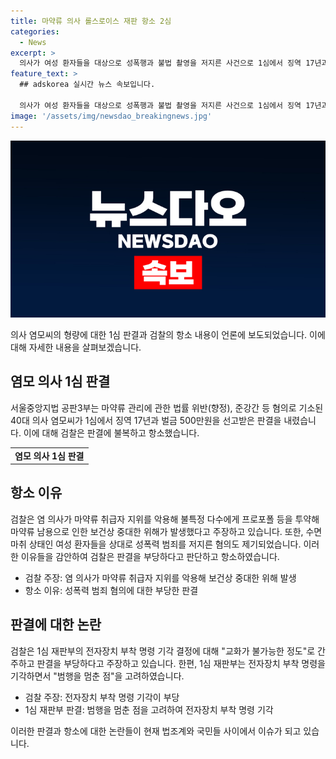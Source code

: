 ```yaml
---
title: 마약류 의사 롤스로이스 재판 항소 2심
categories:
  - News
excerpt: >
  의사가 여성 환자들을 대상으로 성폭행과 불법 촬영을 저지른 사건으로 1심에서 징역 17년과 벌금 500만원을 선고받았지만, 의사 측과 검찰 양쪽이 항소했다. 검찰은 의사가 마약류를 남용하여 보건상 중대한 위해를 일으키고, 여성 환자들을 상대로 성범죄를 저지른 혐의 등을 확보했다. 이에 대한 의사의 위치 추적 전자장치 부착 명령이 기각된 점을 부당하다고 판단하고 항소했다. 1심 재판부는 전자장치 부착 명령을 기각한 결정을 내린 바 있으나, 의사는 여전히 무죄를 주장 중이다.
feature_text: >
  ## adskorea 실시간 뉴스 속보입니다.

  의사가 여성 환자들을 대상으로 성폭행과 불법 촬영을 저지른 사건으로 1심에서 징역 17년과 벌금 500만원을 선고받았지만, 의사 측과 검찰 양쪽이 항소했다. 검찰은 의사가 마약류를 남용하여 보건상 중대한 위해를 일으키고, 여성 환자들을 상대로 성범죄를 저지른 혐의 등을 확보했다. 이에 대한 의사의 위치 추적 전자장치 부착 명령이 기각된 점을 부당하다고 판단하고 항소했다. 1심 재판부는 전자장치 부착 명령을 기각한 결정을 내린 바 있으나, 의사는 여전히 무죄를 주장 중이다.
image: '/assets/img/newsdao_breakingnews.jpg'
---
```


<p><img src="/assets/img/newsdao_breakingnews.jpg" alt="adskorea 속보" /></p>

<p data-ke-size="size16">의사 염모씨의 형량에 대한 1심 판결과 검찰의 항소 내용이 언론에 보도되었습니다. 이에 대해 자세한 내용을 살펴보겠습니다.</p>

<h2 data-ke-size="size26">염모 의사 1심 판결</h2>

<p data-ke-size="size16">서울중앙지법 공판3부는 마약류 관리에 관한 법률 위반(향정), 준강간 등 혐의로 기소된 40대 의사 염모씨가 1심에서 징역 17년과 벌금 500만원을 선고받은 판결을 내렸습니다. 이에 대해 검찰은 판결에 불복하고 항소했습니다.</p>

<table>
    <tr>
        <td style="text-align: center; height: 17px;"><b>염모 의사 1심 판결</b></td>
    </tr>
</table>

<h2 data-ke-size="size26">항소 이유</h2>

<p data-ke-size="size16">검찰은 염 의사가 마약류 취급자 지위를 악용해 불특정 다수에게 프로포폴 등을 투약해 마약류 남용으로 인한 보건상 중대한 위해가 발생했다고 주장하고 있습니다. 또한, 수면 마취 상태인 여성 환자들을 상대로 성폭력 범죄를 저지른 혐의도 제기되었습니다. 이러한 이유들을 감안하여 검찰은 판결을 부당하다고 판단하고 항소하였습니다.</p>

<ul>
    <li>검찰 주장: 염 의사가 마약류 취급자 지위를 악용해 보건상 중대한 위해 발생</li>
    <li>항소 이유: 성폭력 범죄 혐의에 대한 부당한 판결</li>
</ul>

<h2 data-ke-size="size26">판결에 대한 논란</h2>

<p data-ke-size="size16">검찰은 1심 재판부의 전자장치 부착 명령 기각 결정에 대해 "교화가 불가능한 정도"로 간주하고 판결을 부당하다고 주장하고 있습니다. 한편, 1심 재판부는 전자장치 부착 명령을 기각하면서 "범행을 멈춘 점"을 고려하였습니다.</p>

<ul>
    <li>검찰 주장: 전자장치 부착 명령 기각이 부당</li>
    <li>1심 재판부 판결: 범행을 멈춘 점을 고려하여 전자장치 부착 명령 기각</li>
</ul>

<p data-ke-size="size16">이러한 판결과 항소에 대한 논란들이 현재 법조계와 국민들 사이에서 이슈가 되고 있습니다.</p>

